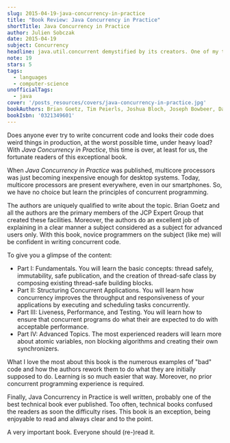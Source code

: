 ```yaml
---
slug: 2015-04-19-java-concurrency-in-practice
title: "Book Review: Java Concurrency in Practice"
shortTitle: Java Concurrency in Practice
author: Julien Sobczak
date: 2015-04-19
subject: Concurrency
headline: java.util.concurrent demystified by its creators. One of my top 3 most important book on the Java language.
note: 19
stars: 5
tags:
  - languages
  - computer-science
unofficialTags:
  - java
cover: '/posts_resources/covers/java-concurrency-in-practice.jpg'
bookAuthors: Brian Goetz, Tim Peierls, Joshua Bloch, Joseph Bowbeer, David Holmes, Doug Lea
bookIsbn: '0321349601'
---
```


Does anyone ever try to write concurrent code and looks their code does weird things in production, at the worst possible time, under heavy load? With *Java Concurrency in Practice*, this time is over, at least for us, the fortunate readers of this exceptional book.

When *Java Concurrency in Practice* was published, multicore processors was just becoming inexpensive enough for desktop systems. Today, multicore processors are present everywhere, even in our smartphones. So, we have no choice but learn the principles of concurrent programming.

The authors are uniquely qualified to write about the topic. Brian Goetz and all the authors are the primary members of the JCP Expert Group that created these facilities. Moreover, the authors do an excellent job of explaining in a clear manner a subject considered as a subject for advanced users only. With this book, novice programmers on the subject (like me) will be confident in writing concurrent code.

To give you a glimpse of the content:

- Part I: Fundamentals. You will learn the basic concepts: thread safely, immutability, safe publication, and the creation of thread-safe class by composing existing thread-safe building blocks.
- Part II: Structuring Concurrent Applications. You will learn how concurrency improves the throughput and responsiveness of your applications by executing and scheduling tasks concurrently.
- Part III: Liveness, Performance, and Testing. You will learn how to ensure that concurrent programs do what their are expected to do with acceptable performance.
- Part IV: Advanced Topics. The most experienced readers will learn more about atomic variables, non blocking algorithms and creating their own synchronizers.

What I love the most about this book is the numerous examples of "bad" code and how the authors rework them to do what they are initially supposed to do. Learning is so much easier that way. Moreover, no prior concurrent programming experience is required.

Finally, Java Concurrency in Practice is well written, probably one of the best technical book ever published. Too often, technical books confused the readers as soon the difficulty rises. This book is an exception, being enjoyable to read and always clear and to the point.

A very important book. Everyone should (re-)read it.
